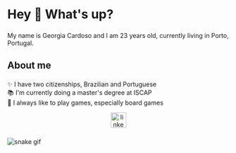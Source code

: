 <h1 align="left">Hey 👋 What's up?</h1>

###

<p align="left">My name is Georgia Cardoso and I am 23 years old, currently living in Porto, Portugal.</p>

###

<h2 align="left">About me</h2>

###

<p align="left">✨ I have two citizenships, Brazilian and Portuguese<br>📚 I'm currently doing a master's degree at ISCAP <br>🎲 I always like to play games, especially board games<br></p>

<div align="center">
  <a href="https://www.linkedin.com/in/georgiasscardoso/" target="_blank">
    <img src="https://img.shields.io/static/v1?message=LinkedIn&logo=linkedin&label=&color=0077B5&logoColor=white&labelColor=&style=for-the-badge" height="35" alt="linkedin logo"  />
  </a>
</div>

###

![snake gif](https://github.com/georgiassc/georgiassc/blob/output/github-contribution-grid-snake.svg)





